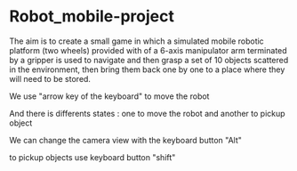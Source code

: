 # Robot_mobile-project

The aim is to create a small game in which a simulated mobile robotic platform (two wheels) provided with
of a 6-axis manipulator arm terminated by a gripper is used to navigate and then grasp a set
of 10 objects scattered in the environment, then bring them back one by one to a place where they
will need to be stored.

We use "arrow key of the keyboard" to move the robot

And there is differents states : one to move the robot and another to pickup object

We can change the camera view with the keyboard button "Alt"

to pickup objects use keyboard button "shift"

